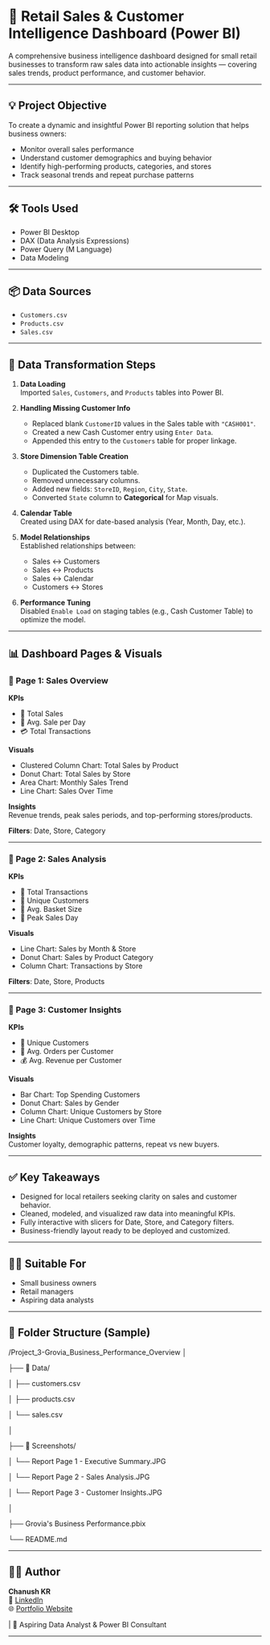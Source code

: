 # 🧾 Retail Sales & Customer Intelligence Dashboard (Power BI)

A comprehensive business intelligence dashboard designed for small retail businesses to transform raw sales data into actionable insights — covering sales trends, product performance, and customer behavior.

---

## 💡 Project Objective

To create a dynamic and insightful Power BI reporting solution that helps business owners:
- Monitor overall sales performance
- Understand customer demographics and buying behavior
- Identify high-performing products, categories, and stores
- Track seasonal trends and repeat purchase patterns

---

## 🛠️ Tools Used
- Power BI Desktop
- DAX (Data Analysis Expressions)
- Power Query (M Language)
- Data Modeling

---

## 📦 Data Sources
- `Customers.csv`
- `Products.csv`
- `Sales.csv`

---

## 🔄 Data Transformation Steps

1. **Data Loading**  
   Imported `Sales`, `Customers`, and `Products` tables into Power BI.

2. **Handling Missing Customer Info**  
   - Replaced blank `CustomerID` values in the Sales table with `"CASH001"`.
   - Created a new Cash Customer entry using `Enter Data`.
   - Appended this entry to the `Customers` table for proper linkage.

3. **Store Dimension Table Creation**  
   - Duplicated the Customers table.
   - Removed unnecessary columns.
   - Added new fields: `StoreID`, `Region`, `City`, `State`.
   - Converted `State` column to **Categorical** for Map visuals.

4. **Calendar Table**  
   Created using DAX for date-based analysis (Year, Month, Day, etc.).

5. **Model Relationships**  
   Established relationships between:
   - Sales ↔ Customers
   - Sales ↔ Products
   - Sales ↔ Calendar
   - Customers ↔ Stores

6. **Performance Tuning**  
   Disabled `Enable Load` on staging tables (e.g., Cash Customer Table) to optimize the model.

---

## 📊 Dashboard Pages & Visuals

### 📌 Page 1: Sales Overview

**KPIs**
- 🧮 Total Sales
- 📆 Avg. Sale per Day
- 💳 Total Transactions

**Visuals**
- Clustered Column Chart: Total Sales by Product
- Donut Chart: Total Sales by Store
- Area Chart: Monthly Sales Trend
- Line Chart: Sales Over Time

**Insights**  
Revenue trends, peak sales periods, and top-performing stores/products.

**Filters**: Date, Store, Category

---

### 📌 Page 2: Sales Analysis

**KPIs**
- 🧾 Total Transactions
- 👥 Unique Customers
- 🧺 Avg. Basket Size
- 🌟 Peak Sales Day

**Visuals**
- Line Chart: Sales by Month & Store
- Donut Chart: Sales by Product Category
- Column Chart: Transactions by Store

**Filters**: Date, Store, Products

---

### 📌 Page 3: Customer Insights

**KPIs**
- 👤 Unique Customers
- 🔁 Avg. Orders per Customer
- 💰 Avg. Revenue per Customer

**Visuals**
- Bar Chart: Top Spending Customers
- Donut Chart: Sales by Gender
- Column Chart: Unique Customers by Store
- Line Chart: Unique Customers over Time

**Insights**  
Customer loyalty, demographic patterns, repeat vs new buyers.

---

## ✅ Key Takeaways

- Designed for local retailers seeking clarity on sales and customer behavior.
- Cleaned, modeled, and visualized raw data into meaningful KPIs.
- Fully interactive with slicers for Date, Store, and Category filters.
- Business-friendly layout ready to be deployed and customized.

---

## 🧑‍💼 Suitable For

- Small business owners
- Retail managers
- Aspiring data analysts

---

## 📁 Folder Structure (Sample)

/Project_3-Grovia_Business_Performance_Overview
│

├── 📁 Data/

│ ├── customers.csv

│ ├── products.csv

│ └── sales.csv

│

├── 📁 Screenshots/

│ └── Report Page 1 - Executive Summary.JPG

│ └── Report Page 2 - Sales Analysis.JPG

│ └── Report Page 3 - Customer Insights.JPG

│

├── Grovia's Business Performance.pbix

└── README.md

---

## 🙋‍♂️ Author

**Chanush KR**  
🔗 [LinkedIn](https://www.linkedin.com/in/chanush-kr)  
🌐 [Portfolio Website](https://sites.google.com/view/chanushkr/home)  


| 💼 Aspiring Data Analyst & Power BI Consultant

---
